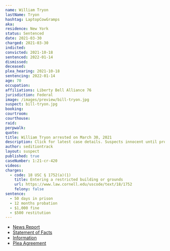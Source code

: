 ```yaml
---
name: William Tryon
lastName: Tryon
hashtag: LaptopCowGramps
aka:
residence: New York
status: Sentenced
date: 2021-03-30
charged: 2021-03-30
indicted:
convicted: 2021-10-18
sentenced: 2022-01-14
dismissed:
deceased:
plea_hearing: 2021-10-18
sentencing: 2022-01-14
age: 70
occupation:
affiliations: Liberty Bell Alliance 76
jurisdiction: Federal
image: /images/preview/bill-tryon.jpg
suspect: bill-tryon.jpg
booking:
courtroom:
courthouse:
raid:
perpwalk:
quote:
title: William Tryon arrested on March 30, 2021
description: Click for latest case details. Suspects innocent until proven guilty.
author: seditiontrack
layout: suspect
published: true
caseNumber: 1:21-cr-420
videos:
charges:
  - code: 18 USC § 1752(a)(1)
    title: Entering a restricted building or grounds
    url: https://www.law.cornell.edu/uscode/text/18/1752
    felony: false
sentence:
  - 50 days in prison
  - 12 months probation
  - $1,000 fine
  - $500 restitution
---
```


- [News Report](https://www.hudsonvalley360.com/news/national/selkirk-man-charged-in-capitol-riot/article_e447c26e-4459-5968-9249-44b2eaa0e1cf.html)
- [Statement of Facts](https://www.justice.gov/usao-dc/case-multi-defendant/file/1443826/download)
- [Information](https://www.justice.gov/usao-dc/case-multi-defendant/file/1443816/download)
- [Plea Agreement](https://www.justice.gov/usao-dc/case-multi-defendant/file/1443821/download)
